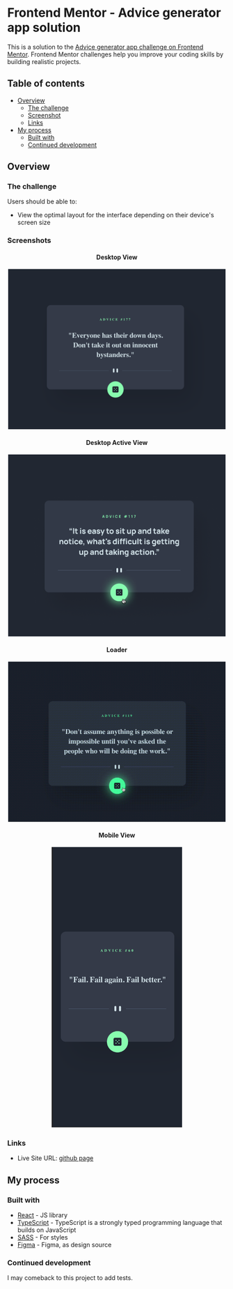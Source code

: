 # Frontend Mentor - Advice generator app solution

This is a solution to the [Advice generator app challenge on Frontend Mentor](https://www.frontendmentor.io/challenges/advice-generator-app-QdUG-13db). Frontend Mentor challenges help you improve your coding skills by building realistic projects.

## Table of contents

- [Overview](#overview)
  - [The challenge](#the-challenge)
  - [Screenshot](#screenshot)
  - [Links](#links)
- [My process](#my-process)
  - [Built with](#built-with)
  - [Continued development](#continued-development)

## Overview

### The challenge

Users should be able to:

- View the optimal layout for the interface depending on their device's screen size

### Screenshots

<div align="center">

  #### Desktop View
  
  <div align="center">
    <img src="./public/desktop-view.png" style="width: 500px"/>
  </div>
  
  #### Desktop Active View
  
  <div align="center">
    <img src="./public/desktop-view-active.png" style="width: 500px"/>
  </div>
  
  #### Loader
  
  <div align="center">
    <img src="./public/loader-view.gif" style="width: 500px"/>
  </div>

  #### Mobile View
  
  <div align="center">
    <img src="./public/mobile-view.png" style="width: 300px"/>
  </div>

</div>

### Links

- Live Site URL: [github page](https://nicorithner.github.io/solution-skilled-elearning-landing-page/)

## My process

### Built with

- [React](https://reactjs.org/) - JS library
- [TypeScript](https://www.typescriptlang.org/) - TypeScript is a strongly typed programming language that builds on JavaScript
- [SASS](https://sass-lang.com/) - For styles
- [Figma](https://www.figma.com/) - Figma, as design source

### Continued development

I may comeback to this project to add tests.
